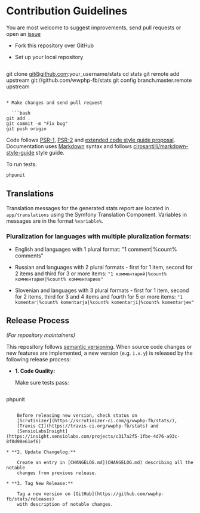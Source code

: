 # Contribution Guidelines

You are most welcome to suggest improvements, send pull requests or open an
[issue](https://github.com/wwphp-fb/stats/issues)

* Fork this repository over GitHub
* Set up your local repository

  ```bash
git clone git@github.com:your_username/stats
cd stats
git remote add upstream git://github.com/wwphp-fb/stats
git config branch.master.remote upstream
```

* Make changes and send pull request

  ```bash
git add .
git commit -m "Fix bug"
git push origin
```

Code follows [PSR-1](http://php-fig.org/psr/psr-1/), [PSR-2](www.php-fig.org/psr/psr-2/)
and [extended code style guide proposal](https://github.com/php-fig/fig-standards/blob/master/proposed/extended-coding-style-guide.md).
Documentation uses [Markdown](https://daringfireball.net/projects/markdown/)
syntax and follows [cirosantilli/markdown-style-guide](http://www.cirosantilli.com/markdown-style-guide/)
style guide.

To run tests:

```bash
phpunit
```

## Translations

Translation messages for the generated stats report are located in `app/translations`
using the Symfony Translation Component. Variables in messages are in the format
`%variable%`.

### Pluralization for languages with multiple pluralization formats:

* English and languages with 1 plural format:
  "1 comment|%count% comments"

* Russian and languages with 2 plural formats - first for 1 item, second for 2
  items and third for 3 or more items:
  `"1 комментарий|%count% комментария|%count% комментариев"`

* Slovenian and languages with 3 plural formats - first for 1 item, second for 2
  items, third for 3 and 4 items and fourth for 5 or more items:
  `"1 komentar|%count% komentarja|%count% komentarji|%count% komentarjev"`

## Release Process

*(For repository maintainers)*

This repository follows [semantic versioning](http://semver.org). When source
code changes or new features are implemented, a new version (e.g. `1.x.y`) is
released by the following release process:

* **1. Code Quality:**

    Make sure tests pass:
  ```bash
phpunit
```

    Before releasing new version, check status on
    [Scrutinizer](https://scrutinizer-ci.com/g/wwphp-fb/stats/),
    [Travis CI](https://travis-ci.org/wwphp-fb/stats) and
    [SensioLabsInsight](https://insight.sensiolabs.com/projects/c317a2f5-1fbe-4d76-a93c-8f0d98e61ef6)

* **2. Update Changelog:**

    Create an entry in [CHANGELOG.md](CHANGELOG.md) describing all the notable
    changes from previous release.

* **3. Tag New Release:**

    Tag a new version on [GitHub](https://github.com/wwphp-fb/stats/releases)
    with description of notable changes.
